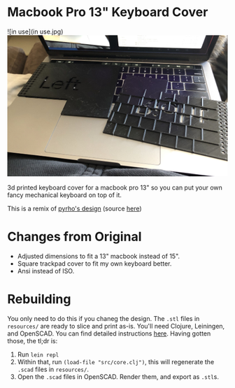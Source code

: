 # Macbook Pro 13" Keyboard Cover

![in use](in use.jpg)
![exposed](exposed.jpg)

3d printed keyboard cover for a macbook pro 13" so you can put your own fancy
mechanical keyboard on top of it.  

This is a remix of [pyrho's design](https://www.thingiverse.com/thing:3798064) (source [here](https://github.com/pyrho/cad/tree/master/macbook-kb-cover))

# Changes from Original

* Adjusted dimensions to fit a 13" macbook instead of 15".
* Square trackpad cover to fit my own keyboard better.
* Ansi instead of ISO. 

# Rebuilding

You only need to do this if you chaneg the design. The `.stl` files in
`resources/` are ready to slice and print as-is. You'll need Clojure,
Leiningen, and OpenSCAD. You can find detailed instructions
[here](https://github.com/adereth/dactyl-keyboard#generating-a-design). Having
gotten those, the tl;dr is:

1. Run `lein repl`
2. Within that, run `(load-file "src/core.clj")`, this will regenerate the `.scad` files in `resources/`.
3. Open the `.scad` files in OpenSCAD. Render them, and export as `.stl`s. 
